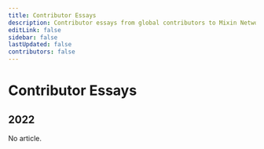 ```yaml
---
title: Contributor Essays
description: Contributor essays from global contributors to Mixin Network community
editLink: false
sidebar: false
lastUpdated: false
contributors: false
---
```


# Contributor Essays

## 2022 

No article.